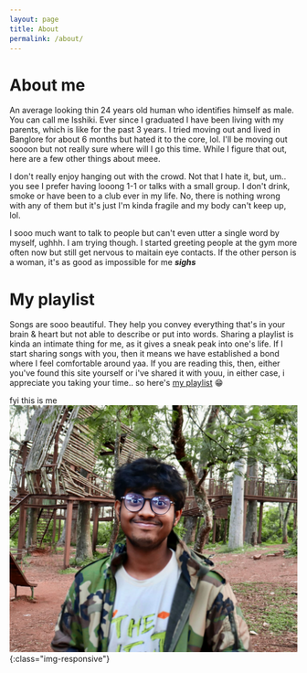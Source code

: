```yaml
---
layout: page
title: About
permalink: /about/
---
```


# About me
An average looking thin 24 years old human who identifies himself as male. You can call me Isshiki. Ever since I graduated I have been living with my parents, which is like for the past 3 years. I tried moving out and lived in Banglore for about 6 months but hated it to the core, lol. I'll be moving out soooon but not really sure where will I go this time. While I figure that out, here are a few other things about meee.

I don't really enjoy hanging out with the crowd. Not that I hate it, but, um.. you see I prefer having looong 1-1 or talks with a small group. I don't drink, smoke or have been to a club ever in my life. No, there is nothing wrong with any of them but it's just I'm kinda fragile and my body can't keep up, lol.

I sooo much want to talk to people but can't even utter a single word by myself, ughhh. I am trying though. I started greeting people at the gym more often now but still get nervous to maitain eye contacts. If the other person is a woman, it's as good as impossible for me ***sighs***



# My playlist
Songs are sooo beautiful. They help you convey everything that's in your brain & heart but not able to describe or put into words. Sharing a playlist is kinda an intimate thing for me, as it gives a sneak peak into one's life. If I start sharing songs with you, then it means we have established a bond where I feel comfortable around yaa. If you are reading this, then, either you've found this site yourself or i've shared it with youu, in either case, i appreciate you taking your time.. so here's [my playlist](https://open.spotify.com/playlist/6KHBPAYBG4S6aftlgAOZBC?si=ecdaf6d4f4ae489d) 😁

fyi this is me 
![Isshikii](/assets/img/profile_pic.jpeg){:class="img-responsive"} 

